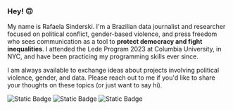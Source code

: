 ### Hey! 🙃

My name is Rafaela Sinderski. I'm a Brazilian data journalist and researcher focused on political conflict, gender-based violence, and press freedom who sees communication as a tool to <b>protect democracy and fight inequalities</b>. I attended the Lede Program 2023 at Columbia University, in NYC, and have been practicing my programming skills ever since.

I am always available to exchange ideas about projects involving political violence, gender, and data. Please reach out to me if you'd like to share your thoughts on these topics (or just want to say hi).

![[Static Badge](https://img.shields.io/badge/website-green?style=for-the-badge&color=%2368B26F)](https://www.rafaelasinderski.com.br/)
![Static Badge](https://img.shields.io/badge/linkedin-green?style=for-the-badge&logo=linkedin&logoColor=white&color=%2368B26F&link=www.linkedin.com%2Fin%2Frafaelasinderski)
![Static Badge](https://img.shields.io/badge/twitter-green?style=for-the-badge&logo=twitter&logoColor=white&color=%2368B26F&link=https%3A%2F%2Ftwitter.com%2Fsinderskir)

